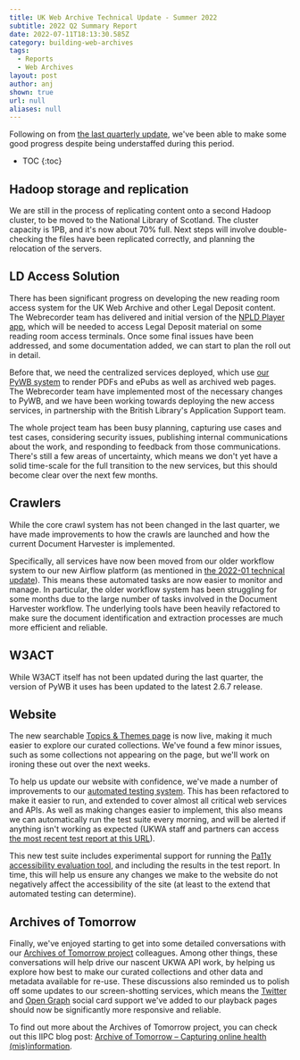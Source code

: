 ```yaml
---
title: UK Web Archive Technical Update - Summer 2022
subtitle: 2022 Q2 Summary Report
date: 2022-07-11T18:13:30.585Z
category: building-web-archives
tags:
  - Reports
  - Web Archives
layout: post
author: anj
shown: true
url: null
aliases: null
---
```

Following on from [the last quarterly update](https://blogs.bl.uk/webarchive/2022/05/uk-web-archive-technical-update-spring-2022.html), we've been able to make some good progress despite being understaffed during this period.

<!--break-->

* TOC
{:toc}

## Hadoop storage and replication

We are still in the process of replicating content onto a second Hadoop cluster, to be moved to the National Library of Scotland.  The cluster capacity is 1PB, and it's now about 70% full. Next steps will involve double-checking the files have been replicated correctly, and planning the relocation of the servers.

## LD Access Solution

There has been significant progress on developing the new reading room access system for the UK Web Archive and other Legal Deposit content. The Webrecorder team has delivered and initial version of the [NPLD Player app](https://github.com/ukwa/npld-player), which will be needed to access Legal Deposit material on some reading room access terminals.  Once some final issues have been addressed, and some documentation added, we can start to plan the roll out in detail.

Before that, we need the centralized services deployed, which use [our PyWB system](https://github.com/ukwa/ukwa-pywb) to render PDFs and ePubs as well as archived web pages. The Webrecorder team have implemented most of the necessary changes to PyWB, and we have been working towards deploying the new access services, in partnership with the British Library's Application Support team.

The whole project team has been busy planning, capturing use cases and test cases, considering security issues, publishing internal communications about the work, and responding to feedback from those communications. There's still a few areas of uncertainty, which means we don't yet have a solid time-scale for the full transition to the new services, but this should become clear over the next few months.

## Crawlers

While the core crawl system has not been changed in the last quarter, we have made improvements to how the crawls are launched and how the current Document Harvester is implemented.

Specifically, all services have now been moved from our older workflow system to our new Airflow platform (as mentioned in [the 2022-01 technical update](https://blogs.bl.uk/webarchive/2022/01/ukwa-2021-technical-update.html)).  This means these automated tasks are now easier to monitor and manage.  In particular, the older workflow system has been struggling for some months due to the large number of tasks involved in the Document Harvester workflow. The underlying tools have been heavily refactored to make sure the document identification and extraction processes are much more efficient and reliable.

## W3ACT

While W3ACT itself has not been updated during the last quarter, the version of PyWB it uses has been updated to the latest 2.6.7 release.

## Website

The new searchable [Topics & Themes page](https://www.webarchive.org.uk/en/ukwa/category) is now live, making it much easier to explore our curated collections. We've found a few minor issues, such as some collections not appearing on the page, but we'll work on ironing these out over the next weeks.

To help us update our website with confidence, we've made a number of improvements to our [automated testing system](https://github.com/ukwa/docker-robot-framework#readme).  This has been refactored to make it easier to run, and extended to cover almost all critical web services and APIs. As well as making changes easier to implement, this also means we can automatically run the test suite every morning, and will be alerted if anything isn't working as expected (UKWA staff and partners can access [the most recent test report at this URL](https://www.webarchive.org.uk/act/static/test-reports/prod/report.html)).

This new test suite includes experimental support for running the [Pa11y accessibility evaluation tool](https://pa11y.org/), and including the results in the test report.  In time, this will help us ensure any changes we make to the website do not negatively affect the accessibility of the site (at least to the extend that automated testing can determine).

## Archives of Tomorrow

Finally, we've enjoyed starting to get into some detailed conversations with our [Archives of Tomorrow project](https://www.nls.uk/about-us/working-with-others/archive-of-tomorrow/) colleagues.  Among other things, these conversations will help drive our nascent UKWA API work, by helping us explore how best to make our curated collections and other data and metadata available for re-use. These discussions also reminded us to polish off some updates to our screen-shotting services, which means the [Twitter](https://developer.twitter.com/en/docs/twitter-for-websites/cards/overview/abouts-cards) and [Open Graph](https://ogp.me/) social card support we've added to our playback pages should now be significantly more responsive and reliable.

To find out more about the Archives of Tomorrow project, you can check out this IIPC blog post: [Archive of Tomorrow – Capturing online health (mis)information](https://netpreserveblog.wordpress.com/2022/04/21/archive-of-tomorrow-capturing-online-health-misinformation/).